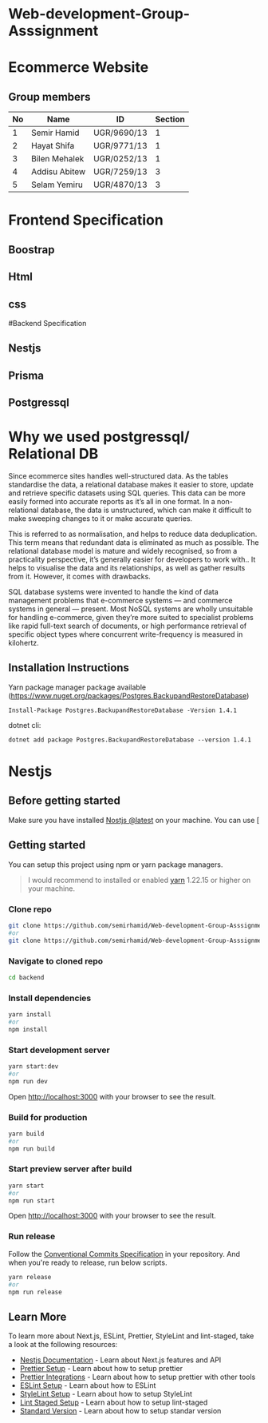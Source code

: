 # Web-development-Group-Asssignment
# Ecommerce Website
## Group members
| No | Name | ID |Section|
| ------ | ------ | ------ |------ |
|1| Semir Hamid | UGR/9690/13| 1|
|2 |Hayat Shifa | UGR/9771/13| 1|
|3| Bilen Mehalek | UGR/0252/13| 1|
|4| Addisu Abitew | UGR/7259/13| 3|
|5| Selam Yemiru | UGR/4870/13| 3|

# Frontend Specification
## Boostrap 
## Html
## css

#Backend Specification
## Nestjs
## Prisma
## Postgressql


# Why we used postgressql/ Relational DB
Since ecommerce sites handles well-structured data. As the tables standardise the data, a relational database makes it easier to store, update and retrieve specific datasets using SQL queries. This data can be more easily formed into accurate reports as it’s all in one format. In a non-relational database, the data is unstructured, which can make it difficult to make sweeping changes to it or make accurate queries.

This is referred to as normalisation, and helps to reduce data deduplication. This term means that redundant data is eliminated as much as possible.
The relational database model is mature and widely recognised, so from a practicality perspective, it’s generally easier for developers to work with..
It helps to visualise the data and its relationships, as well as gather results from it. However, it comes with drawbacks.

SQL database systems were invented to handle the kind of data management problems that e-commerce systems — and commerce systems in general — present. Most NoSQL systems are wholly unsuitable for handling e-commerce, given they’re more suited to specialist problems like rapid full-text search of documents, or high performance retrieval of specific object types where concurrent write-frequency is measured in kilohertz.



##
## Installation Instructions
Yarn package manager package available (https://www.nuget.org/packages/Postgres.BackupandRestoreDatabase)
```
Install-Package Postgres.BackupandRestoreDatabase -Version 1.4.1
```
dotnet cli:
```
dotnet add package Postgres.BackupandRestoreDatabase --version 1.4.1
```


# Nestjs


## Before getting started

Make sure you have installed [Nostjs @latest]([https://nodejs.org/en/](https://docs.nestjs.com/)) on your machine. You can use [

## Getting started

You can setup this project using npm or yarn package managers.

> I would recommend to installed or enabled [yarn](https://yarnpkg.com/getting-started) 1.22.15 or higher on your machine.

### Clone repo

```bash
git clone https://github.com/semirhamid/Web-development-Group-Asssignment.git
#or
git clone https://github.com/semirhamid/Web-development-Group-Asssignment.git
```

### Navigate to cloned repo

```bash
cd backend
```

### Install dependencies

```bash
yarn install
#or
npm install
```

### Start development server

```bash
yarn start:dev
#or
npm run dev
```

Open [http://localhost:3000](http://localhost:1756) with your browser to see the result.

### Build for production

```bash
yarn build
#or
npm run build
```

### Start preview server after build

```bash
yarn start
#or
npm run start
```

Open [http://localhost:3000](http://localhost:1756) with your browser to see the result.

### Run release

Follow the [Conventional Commits Specification](https://www.conventionalcommits.org/en/v1.0.0/) in your repository. And when you're ready to release, run below scripts.

```bash
yarn release
#or
npm run release
```

## Learn More

To learn more about Next.js, ESLint, Prettier, StyleLint and lint-staged, take a look at the following resources:

* [Nestjs Documentation](https://docs.nestjs.com/) - Learn about Next.js features and API
* [Prettier Setup](https://prettier.io/docs/en/install.html) - Learn about how to setup prettier
* [Prettier Integrations](https://prettier.io/docs/en/related-projects.html) - Learn about how to setup prettier with other tools
* [ESLint Setup](https://eslint.org/docs/user-guide/getting-started) - Learn about how to ESLint
* [StyleLint Setup](https://stylelint.io/user-guide/get-started) - Learn about how to setup StyleLint
* [Lint Staged Setup](https://github.com/okonet/lint-staged) - Learn about how to setup lint-staged
* [Standard Version](https://github.com/conventional-changelog/standard-version) - Learn about how to setup standar version
